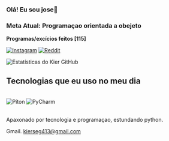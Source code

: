 ### Olá! Eu sou jose🤗
### Meta Atual: Programaçao orientada a obejeto
 **Programas/excícios feitos [115]**
 
[![Instagram](https://img.shields.io/badge/Instagram-E4405F?style=for-the-badge&logo=instagram&logoColor=white)](https://www.instagram.com/kier901/?next=%2F)
[![Reddit](https://img.shields.io/badge/Reddit-FF4500?style=for-the-badge&logo=reddit&logoColor=white)](https://www.reddit.com/u/kier34/s/HmJ94TTUFK)

![Estatísticas do Kier GitHub](https://github-readme-stats.vercel.app/api?username=kierprog&show_icons=true&theme=dark)

## Tecnologias que eu uso no meu dia
<div estilo="exibição: inline_block"><br/>
  <img alinhar="centro" alt="Píton" src="https://img.shields.io/badge/Python-3776AB?style=for-the-badge&logo=python&logoColor=white" />
  <img alinhar="centro" alt="PyCharm" src="https://img.shields.io/badge/PyCharm-000000.svg?&estilo=para-o-emblema&logo=PyCharm&logoColor=white" />
</div><br/>

Apaxonado por tecnologia e programaçao, estundando python.

Gmail.
kierseg413@gmail.com

